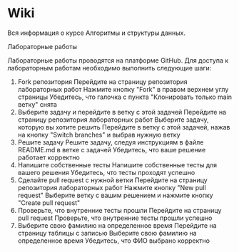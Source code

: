 # Wiki
Вся информация о курсе Алгоритмы и структуры данных.


Лабораторные работы

Лабораторные работы проводятся на платформе GitHub. Для доступа к лабораторным работам необходимо выполнить следующие шаги:



1. Fork репозитория
Перейдите на страницу репозитория лабораторных работ
Нажмите кнопку "Fork" в правом верхнем углу страницы
Убедитесь, что галочка с пункта "Клонировать только main ветку" снята
2. Выберите задачу и перейдите в ветку с этой задачей
Перейдите на страницу репозитория лабораторных работ
Выберите задачу, которую вы хотите решить
Перейдите в ветку с этой задачей, нажав на кнопку "Switch branches" и выбрав нужную ветку
3. Решите задачу
Решите задачу, следуя инструкциям в файле README.md в ветке с задачей
Убедитесь, что ваше решение работает корректно
4. Напишите собственные тесты
Напишите собственные тесты для вашего решения
Убедитесь, что тесты проходят успешно
5. Сделайте pull request с нужной ветки
Перейдите на страницу репозитория лабораторных работ
Нажмите кнопку "New pull request"
Выберите ветку с вашим решением и нажмите кнопку "Create pull request"
6. Проверьте, что внутренние тесты прошли
Перейдите на страницу pull request
Проверьте, что внутренние тесты прошли успешно
7. Выберите свою фамилию на определенное время
Перейдите на страницу таблицы с записью
Выберите свою фамилию на определенное время
Убедитесь, что ФИО выбрано корректно
